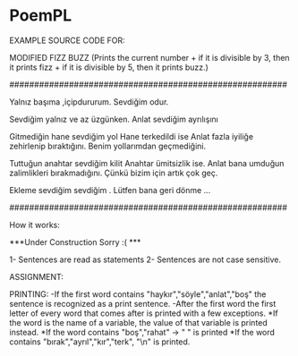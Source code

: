 # PoemPL
EXAMPLE SOURCE CODE FOR:

MODIFIED FIZZ BUZZ
(Prints the current number + if it is divisible by 3, then it prints fizz + if it is divisible by 5, then it prints buzz.)


########################################################

Yalnız başıma ,içipdururum.
Sevdiğim odur.

Sevdiğim yalnız ve az üzgünken.
Anlat sevdiğim ayrılışını

Gitmediğin hane sevdiğim yol
Hane terkedildi ise
Anlat fazla iyiliğe zehirlenip bıraktığını.
Benim yollarımdan geçmediğini.

Tuttuğun anahtar sevdiğim kilit
Anahtar ümitsizlik ise.
Anlat bana umduğun zalimlikleri bırakmadığını.
Çünkü bizim için artık çok geç.

Ekleme sevdiğim sevdiğim .
Lütfen bana geri dönme ...

########################################################


How it works:

***Under Construction Sorry :( ***

1- Sentences are read as statements
2- Sentences are not case sensitive.

ASSIGNMENT:

PRINTING:
-If the first word contains "haykır","söyle","anlat","boş" the sentence is recognized as a print sentence.
-After the first word the first letter of every word that comes after is printed with a few exceptions.
    *If the word is the name of a variable, the value of that variable is printed instead.
    *If the word contains "boş","rahat" -> " " is printed
    *If the word contains "bırak","ayrıl","kır","terk", "\n" is printed.
